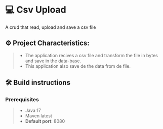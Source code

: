 # 💻 Csv Upload
A crud that read, upload and save a csv file

## ⚙️ Project Characteristics:
> - The application recives a csv file and transform the file in bytes and save in the data-base.
> - This application also save de the data from de file.

## 🛠️ Build instructions
### Prerequisites
> - Java 17
> - Maven latest
> - **Default port**: 8080



